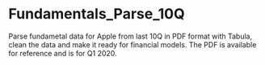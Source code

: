 # Fundamentals_Parse_10Q
Parse fundametal data for Apple from last 10Q in PDF format with Tabula, clean the data and make it ready for financial models.
The PDF is available for reference and is for Q1 2020.
